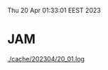 Thu 20 Apr 01:33:01 EEST 2023
# JAM
<a href='./cache/202304/20_01.log'>./cache/202304/20_01.log</a>
